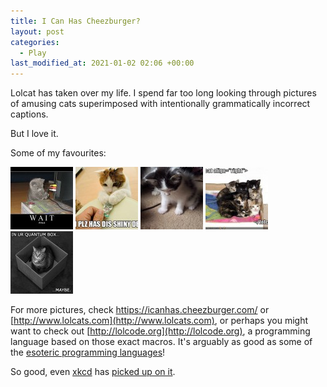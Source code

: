```yaml
---
title: I Can Has Cheezburger?
layout: post
categories:
  - Play
last_modified_at: 2021-01-02 02:06 +00:00
---
```

Lolcat has taken over my life. I spend far too long looking through pictures of amusing cats superimposed with intentionally grammatically incorrect captions.

But I love it.

Some of my favourites:

[![I'll fix it](/files/2007/06/1-100x100.jpg "I'll fix it")](/files/2007/06/1.jpg)
[![Can I plz has dis shiny device](/files/2007/06/2-100x100.jpg "Can I plz has dis shiny device")](/files/2007/06/2.jpg)
[![I has a money](/files/2007/06/3-100x100.jpg "I has a money")](/files/2007/06/3.jpg)
[![&lt;lolcat align=right&gt;](/files/2007/06/4-100x100.jpg "<lolcat align=right>")](/files/2007/06/4.jpg)
[![In ur quantum box... maybe](/files/2007/06/5-100x100.jpg "In ur quantum box... maybe")](/files/2007/06/5.jpg)

For more pictures, check [httips://icanhas.cheezburger.com/](http://icanhas.cheezburger.com/) or [http://www.lolcats.com](http://www.lolcats.com), or perhaps you might want to check out [http://lolcode.org](http://lolcode.org), a programming language based on those exact macros. It's arguably as good as some of the [esoteric programming languages](https://en.wikipedia.org/wiki/Esoteric_programming_language)!

So good, even [xkcd](https://xkcd.com) has [picked up on it](https://xkcd.com/262/).
